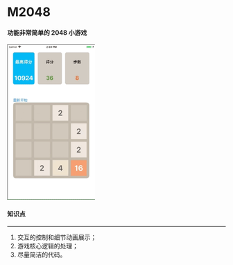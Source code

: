 # M2048

#### 功能非常简单的 2048 小游戏

<p><img src="https://github.com/Mervin1024/Resources/blob/master/gif/Mar-12-2018 14-32-48.gif?raw=true" width="40%" height="40%">


#### 知识点

----

1. 交互的控制和细节动画展示；
2. 游戏核心逻辑的处理；
3. 尽量简洁的代码。
